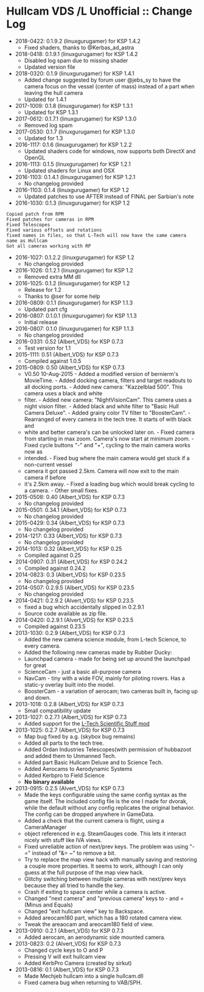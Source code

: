 # Hullcam VDS /L Unofficial :: Change Log

* 2018-0422: 0.1.9.2 (linuxgurugamer) for KSP 1.4.2
	+ Fixed shaders, thanks to @Kerbas_ad_astra
* 2018-0418: 0.1.9.1 (linuxgurugamer) for KSP 1.4.2
	+ Disabled log spam due to missing shader
	+ Updated version file
* 2018-0320: 0.1.9 (linuxgurugamer) for KSP 1.4.1
	+ Added change suggested by forum user @jebs_sy to have the camera focus on the vessel (center of mass) instead of a part when leaving the hull camera
	+ Updated for 1.4.1
* 2017-1009: 0.1.8 (linuxgurugamer) for KSP 1.3.1
	+ Updated for KSP 1.3.1
* 2017-0612: 0.1.7.1 (linuxgurugamer) for KSP 1.3.0
	+ Removed log spam
* 2017-0530: 0.1.7 (linuxgurugamer) for KSP 1.3.0
	+ Updated for 1.3
* 2016-1117: 0.1.6 (linuxgurugamer) for KSP 1.2.2
	+ Updated shaders code for windows, now supports both DirectX and OpenGL
* 2016-1113: 0.1.5 (linuxgurugamer) for KSP 1.2.1
	+ Updated shaders for Linux and OSX
* 2016-1103: 0.1.4.1 (linuxgurugamer) for KSP 1.2.1
	+ No changelog provided
* 2016-1103: 0.1.4 (linuxgurugamer) for KSP 1.2
	+ Updated patches to use AFTER instead of FINAL per Sarbian's note
* 2016-1030: 0.1.3 (linuxgurugamer) for KSP 1.2
```
Copied patch from RPM 
Fixed patches for cameras in RPM
Fixed Telescopes
Fixed various offsets and rotations
fixed names in files, so that L-Tech will now have the same camera name as Hullcam
Got all cameras working with RP
```
* 2016-1027: 0.1.2.2 (linuxgurugamer) for KSP 1.2
	+ No changelog provided
* 2016-1026: 0.1.2.1 (linuxgurugamer) for KSP 1.2
	+ Removed extra MM dll
* 2016-1025: 0.1.2 (linuxgurugamer) for KSP 1.2
	+ Release for 1.2
	+ Thanks to @ser for some help
* 2016-0809: 0.1.1 (linuxgurugamer) for KSP 1.1.3
	+ Updated part cfg
* 2016-0807: 0.1.0.1 (linuxgurugamer) for KSP 1.1.3
	+ Initial release
* 2016-0807: 0.1.0 (linuxgurugamer) for KSP 1.1.3
	+ No changelog provided
* 2016-0331: 0.52 (Albert_VDS) for KSP 0.7.3
	+ Test version for 1.1
* 2015-1111: 0.51 (Albert_VDS) for KSP 0.7.3
	+ Compiled against 1.0.5
* 2015-0809: 0.50 (Albert_VDS) for KSP 0.7.3
	+ V0.50 10-Aug-2015
			- Added a modified version of bernierm's MovieTime.
			- Added docking camera, filters and target readouts to all docking ports.
			- Added new camera: "Kazzelblad 500". This camera uses a black and white
	+ filter.
			- Added new camera: "NightVisionCam". This camera uses a night vision filter.
			- Added black and white filter to "Basic Hull Camera Deluxe".
			- Added grainy color TV filter to "BoosterCam".
			- Rearranged of every camera in the tech tree. It starts of with black and
	+ white and better camera's can be unlocked later on.
			- Fixed camera from starting in max zoom. Camera's now start at minimum zoom.
			- Fixed cycle buttons "-" and "+", cycling to the main camera works now as
	+ intended.
			- Fixed bug where the main camera would get stuck if a non-current vessel
	+ camera it got passed 2.5km. Camera will now exit to the main camera if before
	+ it's 2.5km away.
			- Fixed a loading bug which would break cycling to a camera.
			- Other small fixes.
* 2015-0508: 0.40 (Albert_VDS) for KSP 0.7.3
	+ No changelog provided
* 2015-0501: 0.34.1 (Albert_VDS) for KSP 0.7.3
	+ No changelog provided
* 2015-0429: 0.34 (Albert_VDS) for KSP 0.7.3
	+ No changelog provided
* 2014-1217: 0.33 (Albert_VDS) for KSP 0.7.3
	+ No changelog provided
* 2014-1013: 0.32 (Albert_VDS) for KSP 0.25
	+ Compiled against 0.25
* 2014-0907: 0.31 (Albert_VDS) for KSP 0.24.2
	+ Compiled against 0.24.2
* 2014-0823: 0.3 (Albert_VDS) for KSP 0.23.5
	+ No changelog provided
* 2014-0507: 0.2.9.5 (Albert_VDS) for KSP 0.23.5
	+ No changelog provided
* 2014-0421: 0.2.9.2 (Alvert_VDS) for KSP 0.23.5
	+ fixed a bug which accidentally slipped in 0.2.9.1
	+ Source code available as zip file.
* 2014-0420: 0.2.9.1 (Alvert_VDS) for KSP 0.23.5
	+ Compiled against 0.23.5
* 2013-1030: 0.2.9 (Albert_VDS) for KSP 0.7.3
	+ Added the new camera science module, from L-tech Science, to every camera.
	+ Added the following new cameras made by Rubber Ducky:
	+ Launchpad camera - made for being set up around the launchpad for great
	+ ScienceCam - just a basic all-purpose camera
	+ NavCam - tiny with a wide FOV, mainly for piloting rovers. Has a static-y overlay built into the model.
	+ BoosterCam - a variation of aerocam; two cameras built in, facing up and down.
* 2013-1018: 0.2.8 (Albert_VDS) for KSP 0.7.3
	+ Small compatibility update
* 2013-1027: 0.2.7.1 (Albert_VDS) for KSP 0.7.3
	+ Added support for the [L-Tech Scientific Stuff mod](http://forum.kerbalspaceprogram.com/threads/53813-0-22-L-Tech-Scientific-Stuff-V1-5)
* 2013-1025: 0.2.7 (Albert_VDS) for KSP 0.7.3
	+ Map bug fixed by a.g. (skybox bug remains)
	+ Added all parts to the tech tree.
	+ Added Ordan Industries Telescopes(with permission of hubbazoot and added them to Unmanned Tech.
	+ Added part Basic Hullcam Deluxe and to Science Tech.
	+ Added Aerocams to Aerodynamic Systems
	+ Added Kerbpro to Field Science
	* **No binary available**
* 2013-0915: 0.2.5 (Alvert_VDS) for KSP 0.7.3
	+ Made the keys configurable using the same config syntax as the game itself. The included config file is the one I made for dvorak, while the default without any config replicates the original behavior. The config can be dropped anywhere in GameData.
	+ Added a check that the current camera is flight, using a CameraManager
	+ object referenced in e.g. SteamGauges code. This lets it interact nicely with stuff like IVA views.
	+ Fixed unreliable action of next/prev keys. The problem was using "-=" instead of "&= ~" to remove a bit.
	+ Try to replace the map view hack with manually saving and restoring a couple more properties. It seems to work, although I can only guess at the full purpose of the map view hack.
	+ Glitchy switching between multiple cameras with next/prev keys because they all tried to handle the key.
	+ Crash if exiting to space center while a camera is active.
	+ Changed "next camera" and "previous camera" keys to - and = (Minus and Equals)
	+ Changed "exit hullcam view" key to Backspace.
	+ Added areocam180 part, which has a 180 rotated camera view.
	+ Tweak the areaocam and areocam180 field of view.
* 2013-0910: 0.2.1 (Albert_VDS) for KSP 0.7.3
	+ Added aerocam, an aerodynamic side mounted camera.
* 2013-0823: 0.2 (Alvert_VDS) for KSP 0.7.3
	+ Changed cycle keys to O and P
	+ Pressing V will exit hullcam view
	+ Added KerbPro Camera (created by sirkut)
* 2013-0816: 0.1 (Albert_VDS) for KSP 0.7.3
	+ Made Mechjeb hullcam into a single hullcam.dll
	+ Fixed camera bug when returning to VAB/SPH.